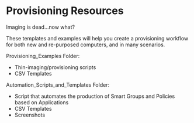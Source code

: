 # Provisioning Resources

Imaging is dead...now what?

These templates and examples will help you create a provisioning workflow for both new and re-purposed computers, and in many scenarios.

Provisioning_Examples Folder:
* Thin-imaging/provisioning scripts
* CSV Templates

Automation_Scripts_and_Templates Folder:
* Script that automates the production of Smart Groups and Policies based on Applications
* CSV Templates
* Screenshots
